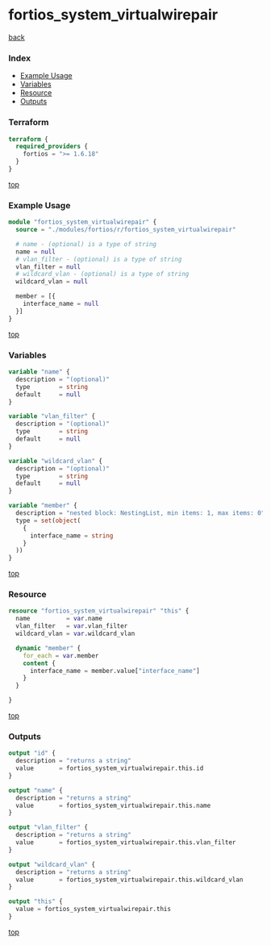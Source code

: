 # fortios_system_virtualwirepair

[back](../fortios.md)

### Index

- [Example Usage](#example-usage)
- [Variables](#variables)
- [Resource](#resource)
- [Outputs](#outputs)

### Terraform

```terraform
terraform {
  required_providers {
    fortios = ">= 1.6.18"
  }
}
```

[top](#index)

### Example Usage

```terraform
module "fortios_system_virtualwirepair" {
  source = "./modules/fortios/r/fortios_system_virtualwirepair"

  # name - (optional) is a type of string
  name = null
  # vlan_filter - (optional) is a type of string
  vlan_filter = null
  # wildcard_vlan - (optional) is a type of string
  wildcard_vlan = null

  member = [{
    interface_name = null
  }]
}
```

[top](#index)

### Variables

```terraform
variable "name" {
  description = "(optional)"
  type        = string
  default     = null
}

variable "vlan_filter" {
  description = "(optional)"
  type        = string
  default     = null
}

variable "wildcard_vlan" {
  description = "(optional)"
  type        = string
  default     = null
}

variable "member" {
  description = "nested block: NestingList, min items: 1, max items: 0"
  type = set(object(
    {
      interface_name = string
    }
  ))
}
```

[top](#index)

### Resource

```terraform
resource "fortios_system_virtualwirepair" "this" {
  name          = var.name
  vlan_filter   = var.vlan_filter
  wildcard_vlan = var.wildcard_vlan

  dynamic "member" {
    for_each = var.member
    content {
      interface_name = member.value["interface_name"]
    }
  }

}
```

[top](#index)

### Outputs

```terraform
output "id" {
  description = "returns a string"
  value       = fortios_system_virtualwirepair.this.id
}

output "name" {
  description = "returns a string"
  value       = fortios_system_virtualwirepair.this.name
}

output "vlan_filter" {
  description = "returns a string"
  value       = fortios_system_virtualwirepair.this.vlan_filter
}

output "wildcard_vlan" {
  description = "returns a string"
  value       = fortios_system_virtualwirepair.this.wildcard_vlan
}

output "this" {
  value = fortios_system_virtualwirepair.this
}
```

[top](#index)